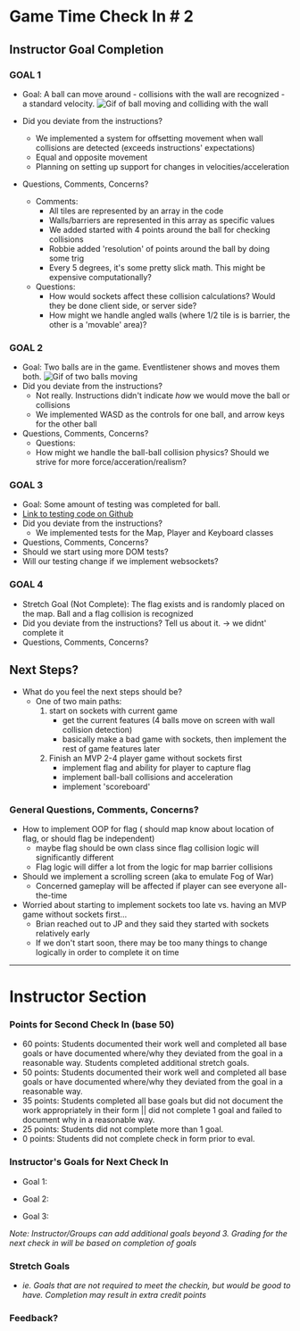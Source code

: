 # Game Time Check In # 2

## Instructor Goal Completion

### GOAL 1

- Goal: A ball can move around - collisions with the wall are recognized - a standard velocity. 
![Gif of ball moving and colliding with the wall](http://g.recordit.co/RHqY2zCqUF.gif)
- Did you deviate from the instructions?
   - We implemented a system for offsetting movement when wall collisions are detected (exceeds instructions' expectations) 
   - Equal and opposite movement
   - Planning on setting up support for changes in velocities/acceleration

- Questions, Comments, Concerns? 
  - Comments:
    - All tiles are represented by an array in the code
    - Walls/barriers are represented in this array as specific values
    - We added started with 4 points around the ball for checking collisions
    - Robbie added 'resolution' of points around the ball by doing some trig
    - Every 5 degrees, it's some pretty slick math. This might be expensive computationally?
  - Questions:
    - How would sockets affect these collision calculations? Would they be done client side, or server side?
    - How might we handle angled walls (where 1/2 tile is is barrier, the other is a 'movable' area)?

### GOAL 2

- Goal: Two balls are in the game. Eventlistener shows and moves them both.
![Gif of two balls moving](http://g.recordit.co/T7VA3KrA1E.gif)
- Did you deviate from the instructions? 
  - Not really. Instructions didn't indicate _how_ we would move the ball or collisions
  - We implemented WASD as the controls for one ball, and arrow keys for the other ball
- Questions, Comments, Concerns?
  - Questions: 
   - How might we handle the ball-ball collision physics? Should we strive for more force/acceration/realism?
   

### GOAL 3

- Goal: Some amount of testing was completed for ball.
- [Link to testing code on Github](https://github.com/saylerb/game-time/tree/dev/test)
- Did you deviate from the instructions?
  - We implemented tests for the Map, Player and Keyboard classes
- Questions, Comments, Concerns?
 - Should we start using more DOM tests?
 - Will our testing change if we implement websockets?

### GOAL 4

- Stretch Goal (Not Complete): The flag exists and is randomly placed on the map. Ball and a flag collision is recognized
- Did you deviate from the instructions? Tell us about it. -> we didnt' complete it
- Questions, Comments, Concerns?

## Next Steps?

- What do you feel the next steps should be?
  - One of two main paths:
    1. start on sockets with current game
       - get the current features (4 balls move on screen with wall collision detection)
       - basically make a bad game with sockets, then implement the rest of game features later
    2. Finish an MVP 2-4 player game without sockets first
       - implement flag and ability for player to capture flag
       - implement ball-ball collisions and acceleration
       - implement 'scoreboard' 

### General Questions, Comments, Concerns?
 - How to implement OOP for flag ( should map know about location of flag, or should flag be independent)
   - maybe flag should be own class since flag collision logic will significantly different
   - Flag logic will differ a lot from the logic for map barrier collisions
 - Should we implement a scrolling screen (aka to emulate Fog of War)
   - Concerned gameplay will be affected if player can see everyone all-the-time
 - Worried about starting to implement sockets too late vs. having an MVP game without sockets first...
   - Brian reached out to JP and they said they started with sockets relatively early
   - If we don't start soon, there may be too many things to change logically in order to complete it on time
-----

# Instructor Section

### Points for Second Check In (base 50)

* 60 points: Students documented their work well and completed all base goals or have documented where/why they deviated from the goal in a reasonable way. Students completed additional stretch goals.
* 50 points: Students documented their work well and completed all base goals or have documented where/why they deviated from the goal in a reasonable way.
* 35 points: Students completed all base goals but did not document the work appropriately in their form || did not complete 1 goal and failed to document why in a reasonable way.
* 25 points: Students did not complete more than 1 goal.
* 0 points: Students did not complete check in form prior to eval.

### Instructor's Goals for Next Check In

* Goal 1:

* Goal 2:

* Goal 3:

_Note: Instructor/Groups can add additional goals beyond 3. Grading for the next check in will be based on completion of goals_

### Stretch Goals

* _ie. Goals that are not required to meet the checkin, but would be good to have. Completion may result in extra credit points_

### Feedback?
